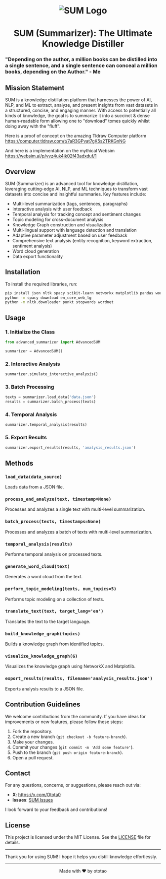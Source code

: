 <h1 align="center">
  <img src="https://github.com/OtotaO/SUM/assets/93845604/5749c582-725d-407c-ac6c-06fb8e90ed94" alt="SUM Logo">

</h1>
<h1 align="center">SUM (Summarizer): The Ultimate Knowledge Distiller</h1>

### "Depending on the author, a million books can be distilled into a single sentence, and a single sentence can conceal a million books, depending on the Author." - Me

## Mission Statement

SUM is a knowledge distillation platform that harnesses the power of AI, NLP, and ML to extract, analyze, and present insights from vast datasets in a structured, concise, and engaging manner. With access to potentially all kinds of knowledge, the goal is to summarize it into a succinct & dense human-readable form allowing one to "download" tomes quickly whilst doing away with the "fluff". 

Here is a proof of concept on the amazing Tldraw Computer platform https://computer.tldraw.com/t/7aR3GPvat7gK5s2TRKGnNG 

And here is a implementation on the mythical Websim https://websim.ai/p/vvz4uk4ik02f43adxduf/1 


## Overview

SUM (Summarizer) is an advanced tool for knowledge distillation, leveraging cutting-edge AI, NLP, and ML techniques to transform vast datasets into concise and insightful summaries. Key features include:

- Multi-level summarization (tags, sentences, paragraphs)
- Interactive analysis with user feedback
- Temporal analysis for tracking concept and sentiment changes
- Topic modeling for cross-document analysis
- Knowledge Graph construction and visualization
- Multi-lingual support with language detection and translation
- Adaptive parameter adjustment based on user feedback
- Comprehensive text analysis (entity recognition, keyword extraction, sentiment analysis)
- Word cloud generation
- Data export functionality

## Installation

To install the required libraries, run:

```bash
pip install json nltk spacy scikit-learn networkx matplotlib pandas wordcloud textblob gensim langdetect googletrans==3.1.0a0
python -m spacy download en_core_web_lg
python -m nltk.downloader punkt stopwords wordnet
```

## Usage

### 1. Initialize the Class

```python
from advanced_summarizer import AdvancedSUM

summarizer = AdvancedSUM()
```

### 2. Interactive Analysis

```python
summarizer.simulate_interactive_analysis()
```

### 3. Batch Processing

```python
texts = summarizer.load_data('data.json')
results = summarizer.batch_process(texts)
```

### 4. Temporal Analysis

```python
summarizer.temporal_analysis(results)
```

### 5. Export Results

```python
summarizer.export_results(results, 'analysis_results.json')
```

## Methods

### `load_data(data_source)`

Loads data from a JSON file.

### `process_and_analyze(text, timestamp=None)`

Processes and analyzes a single text with multi-level summarization.

### `batch_process(texts, timestamps=None)`

Processes and analyzes a batch of texts with multi-level summarization.

### `temporal_analysis(results)`

Performs temporal analysis on processed texts.

### `generate_word_cloud(text)`

Generates a word cloud from the text.

### `perform_topic_modeling(texts, num_topics=5)`

Performs topic modeling on a collection of texts.

### `translate_text(text, target_lang='en')`

Translates the text to the target language.

### `build_knowledge_graph(topics)`

Builds a knowledge graph from identified topics.

### `visualize_knowledge_graph(G)`

Visualizes the knowledge graph using NetworkX and Matplotlib.

### `export_results(results, filename='analysis_results.json')`

Exports analysis results to a JSON file.

## Contribution Guidelines

We welcome contributions from the community. If you have ideas for improvements or new features, please follow these steps:
1. Fork the repository.
2. Create a new branch (`git checkout -b feature-branch`).
3. Make your changes.
4. Commit your changes (`git commit -m 'Add some feature'`).
5. Push to the branch (`git push origin feature-branch`).
6. Open a pull request.

## Contact

For any questions, concerns, or suggestions, please reach out via:

- **X**: https://x.com/Otota0
- **Issues**: [SUM Issues](https://github.com/OtotaO/SUM/issues)

I look forward to your feedback and contributions!

## License

This project is licensed under the MIT License. See the [LICENSE](LICENSE) file for details.

---

Thank you for using SUM! I hope it helps you distill knowledge effortlessly.

---

<p align="center">Made with ❤️ by ototao</p>
